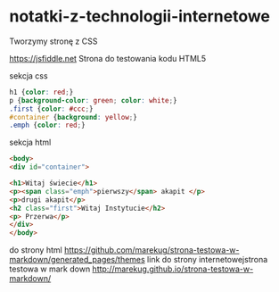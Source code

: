 # notatki-z-technologii-internetowe
Tworzymy stronę z CSS

https://jsfiddle.net
Strona do testowania kodu HTML5

sekcja css
```css
h1 {color: red;}
p {background-color: green; color: white;}
.first {color: #ccc;}
#container {background: yellow;}
.emph {color: red;}
```

sekcja html
```html
<body>
<div id="container">

<h1>Witaj świecie</h1>
<p><span class="emph">pierwszy</span> akapit </p>
<p>drugi akapit</p>
<h2 class="first">Witaj Instytucie</h2>
<p> Przerwa</p>
</div>
</body>
```

do strony html https://github.com/marekug/strona-testowa-w-markdown/generated_pages/themes
link do strony internetowejstrona testowa w mark down http://marekug.github.io/strona-testowa-w-markdown/
